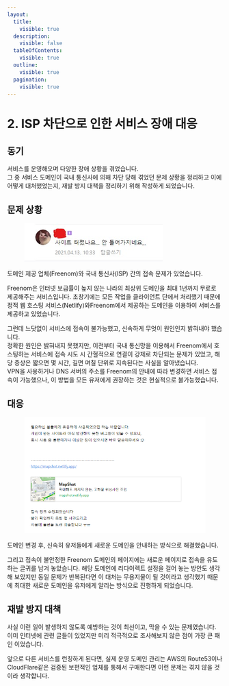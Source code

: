 ```yaml
---
layout:
  title:
    visible: true
  description:
    visible: false
  tableOfContents:
    visible: true
  outline:
    visible: true
  pagination:
    visible: true
---
```


# 2. ISP 차단으로 인한 서비스 장애 대응

## 동기

서비스를 운영해오며 다양한 장애 상황을 겪었습니다.\
그 중 서비스 도메인이 국내 통신사에 의해 차단 당해 겪었던 문제 상황을 정리하고 이에 어떻게 대처했었는지, 재발 방지 대책을 정리하기 위해 작성하게 되었습니다.

## 문제 상황

<figure><img src="../.gitbook/assets/image (6).png" alt=""><figcaption></figcaption></figure>

도메인 제공 업체(Freenom)와 국내 통신사(ISP) 간의 접속 문제가 있었습니다.

Freenom은 인터넷 보급률이 높지 않는 나라의 최상위 도메인을 최대 1년까지 무료로 제공해주는 서비스입니다. 초창기에는 모든 작업을 클라이언트 단에서 처리했기 때문에 정적 웹 호스팅 서비스(Netlify)와Freenom에서 제공하는 도메인을 이용하여 서비스를 제공하고 있었습니다.

그런데 느닷없이 서비스에 접속이 불가능했고, 신속하게 무엇이 원인인지 밝혀내야 했습니다.\
정확한 원인은 밝혀내지 못했지만, 이전부터 국내 통신망을 이용해서 Freenom에서 호스팅하는 서비스에 접속 시도 시 간헐적으로 연결이 강제로 차단되는 문제가 있었고, 해당 증상은 짧으면 몇 시간, 길면 며칠 단위로 지속된다는 사실을 알아냈습니다.\
VPN을 사용하거나 DNS 서버의 주소를 Freenom의 안내에 따라 변경하면 서비스 접속이 가능했으나, 이 방법을 모든 유저에게 권장하는 것은 현실적으로 불가능했습니다.

## 대응

<figure><img src="../.gitbook/assets/image (9).png" alt=""><figcaption></figcaption></figure>

도메인 변경 후, 신속히 유저들에게 새로운 도메인을 안내하는 방식으로 해결했습니다.

그리고 접속이 불안정한 Freenom 도메인의 페이지에는 새로운 페이지로 접속을 유도하는 글귀를 남겨 놓았습니다. 해당 도메인에 리다이렉트 설정을 걸어 놓는 방안도 생각해 보았지만 동일 문제가 반복된다면 이 대처는 무용지물이 될 것이라고 생각했기 때문에 최대한 새로운 도메인을 유저에게 알리는 방식으로 진행하게 되었습니다.

## 재발 방지 대책

사실 이런 일이 발생하지 않도록 예방하는 것이 최선이고, 막을 수 있는 문제였습니다.\
이미 인터넷에 관련 글들이 있었지만 미리 적극적으로 조사해보지 않은 점이 가장 큰 패인 이었습니다.

앞으로 다른 서비스를 런칭하게 된다면, 실제 운영 도메인 관리는 AWS의 Route53이나 CloudFlare같은 검증된 보편적인 업체를 통해서 구매한다면 이런 문제는 겪지 않을 것이라 생각합니다.


